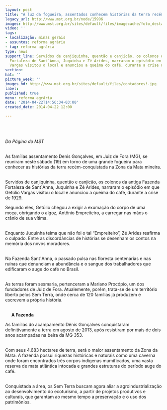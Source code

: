 ```yaml
---
layout: post
title: "À luz da fogueira, assentados conhecem histórias da terra recém-conquistada"
legacy_url: http://www.mst.org.br/node/15996
images: http://www.mst.org.br/sites/default/files/imagecache/foto_destaque/contadores!.jpg
video: ''
tags:
- localização: minas gerais
- assuntos: reforma agrária
- tag: reforma agrária
type: news
support_line: Servidos de canjiquinha, quentão e canjicão, os colonos da antiga Fazenda
  Fortaleza de Sant´Anna, Juquinha e Zé Arides, narraram o episódio em que Getúlio
  Vargas visitou o local e anunciou a queima do café, durante a crise de 1929.
section: 
hat: ''
picture_week: ''
images_hd: http://www.mst.org.br/sites/default/files/contadores!.jpg
label: 
published: true
menu: reforma agrária
date: '2014-04-22T14:56:34-03:00'
created_date: 2014-04-22 12:00

---
```

<p><img style="margin: 10px;" src="http://www.mst.org.br/sites/default/files/contadores.jpg" alt=""></p><p><em><br>Da Página do MST<br></em></p><p><br>As famílias assentamento Denis Gonçalves, em Juiz de Fora (MG), se reuniram neste sábado (19) em torno de uma grande fogueira para conhecer as histórias da terra recém-conquistada na Zona da Mata mineira.</p><p><br>Servidos de canjiquinha, quentão e canjicão, os colonos da antiga Fazenda Fortaleza de Sant´Anna, Juquinha e Zé Arides, narraram o episódio em que Getúlio Vargas visitou o local e anunciou a queima do café, durante a crise de 1929.&nbsp;</p><p><img style="margin: 10px; float: right;" src="http://www.mst.org.br/sites/default/files/seu%20juquinha%20%285%20de%201%29.jpg" alt=""></p><p>Segundo eles, Getúlio chegou a exigir a exumação do corpo de uma moça, obrigando o algoz, Antônio Empreiteiro, a carregar nas mãos o crânio de sua vítima.&nbsp;</p><p><br>Enquanto Juquinha teima que não foi o tal “Empreiteiro”, Zé Arides reafirma o culpado. Entre as discordâncias de histórias se desenham os contos na memória dos novos moradores.</p><p><br>Na Fazenda Sant´Anna, o passado pulsa nas floresta centenárias e nas ruínas que denunciam a abundância e o sangue dos trabalhadores que edificaram o auge do café no Brasil.&nbsp;</p><p><br>As terras foram sesmaria, pertenceram a Mariano Procópio, um dos fundadores de Juiz de Fora. Atualemente, porém, trata-se de um território liberto pelos Sem Terra, onde cerca de 120 famílias já produzem e escrevem a própria história.</p><p><strong><img style="margin: 10px; float: left;" src="http://www.mst.org.br/sites/default/files/fogueira%20%285%20de%201%29.jpg" alt=""><br>A Fazenda</strong></p><p>As famílias do acampamento Dênis Gonçalves conquistaram definitivamente a terra em agosto de 2013, após resistiram por mais de dois anos acampadas na beira da MG 353.</p><p><br>Com seus 4.683 hectares de terra, será o maior assentamento da Zona da Mata. A fazenda possui riquezas históricas e naturais como uma caverna onde foram encontrados três corpos indígenas mumificados, uma vasta reserva de mata atlântica intocada e grandes estruturas do período auge do café.</p><p><br>Conquistada a área, os Sem Terra buscam agora aliar a agroindustrialização ao desenvolvimento do ecoturismo, a partir de projetos produtivos e culturais, que garantam ao mesmo tempo a preservação e o uso dos patrimônios.</p><p>&nbsp;</p><div>&nbsp;</div>
